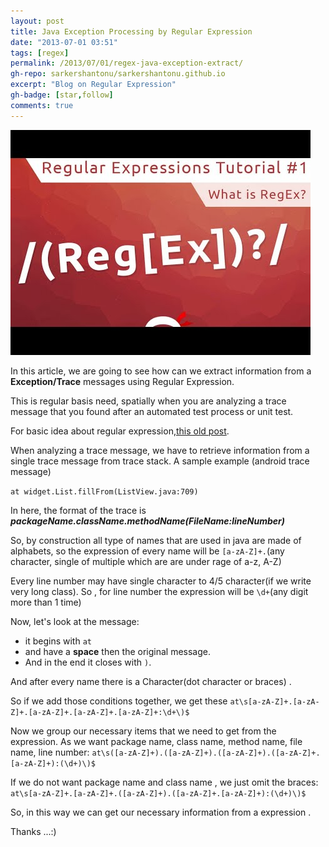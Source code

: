 ```yaml
---
layout: post
title: Java Exception Processing by Regular Expression
date: "2013-07-01 03:51"
tags: [regex]
permalink: /2013/07/01/regex-java-exception-extract/
gh-repo: sarkershantonu/sarkershantonu.github.io
excerpt: "Blog on Regular Expression"
gh-badge: [star,follow]
comments: true
---
```

![image](/images/regex/regex-tut-1.jpg)

In this article, we are going to see how can we extract information from a **Exception/Trace** messages using Regular Expression. 

This is regular basis need, spatially when you are analyzing a trace message that you found after an automated test process or unit test.

For basic idea about regular expression,[this old post](https://sarkershantonu.github.io/2013/06/29/regular-expression-intro/).

When analyzing a trace message, we have to retrieve information from a single trace message from trace stack. A sample example (android trace message)

```at widget.List.fillFrom(ListView.java:709)```

In here, the format of the trace is ***packageName.className.methodName(FileName:lineNumber)***

So, by construction all type of names that are used in java are made of alphabets, so the expression of every name will be ```[a-zA-Z]+.```(any character, single of multiple which are are under rage of a-z, A-Z)

Every line number may have single character to 4/5 character(if we write very long class). So , for line number the expression will be ```\d+```(any digit more than 1 time)

Now, let's look at the message: 
- it begins with ```at``` 
- and have a **space** then the original message.
- And in the end it closes with ```)```.

And after every name there is a Character(dot character or braces) .

So if we add those conditions together, we get these ```at\s[a-zA-Z]+.[a-zA-Z]+.[a-zA-Z]+.[a-zA-Z]+.[a-zA-Z]+:\d+\)$```

Now we group our necessary items that we need to get from the expression. As we want package  name, class name, method name, file name, line number: ```at\s([a-zA-Z]+).([a-zA-Z]+).([a-zA-Z]+).([a-zA-Z]+.[a-zA-Z]+):(\d+)\)$```

If we do not want package name and class name , we just omit the braces: ```at\s[a-zA-Z]+.[a-zA-Z]+.([a-zA-Z]+).([a-zA-Z]+.[a-zA-Z]+):(\d+)\)$```

So, in this way we can get our necessary information from a expression .

Thanks ...:)